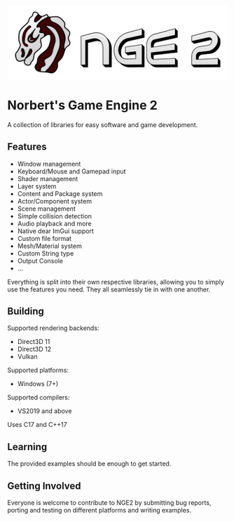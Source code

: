 ![logo here](credit_display_alt.png)
# Norbert's Game Engine 2
A collection of libraries for easy software and game development.

## Features
* Window management
* Keyboard/Mouse and Gamepad input
* Shader management
* Layer system
* Content and Package system
* Actor/Component system
* Scene management
* Simple collision detection
* Audio playback and more
* Native dear ImGui support
* Custom file format
* Mesh/Material system
* Custom String type
* Output Console
* ...

Everything is split into their own respective libraries, allowing you to simply use the features you need. They all seamlessly tie in with one another.

## Building
Supported rendering backends:
* Direct3D 11
* Direct3D 12
* Vulkan

Supported platforms:
* Windows (7+)

Supported compilers:
* VS2019 and above

Uses C17 and C++17

## Learning
The provided examples should be enough to get started.

## Getting Involved

Everyone is welcome to contribute to NGE2 by submitting bug reports, porting and testing on different platforms and writing examples.
